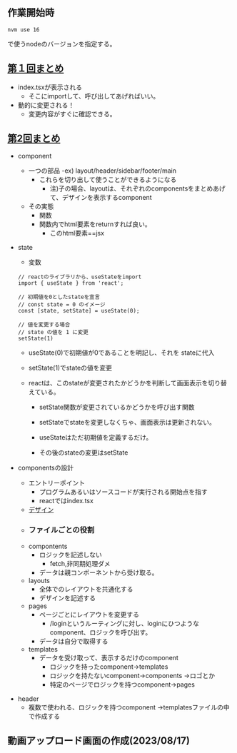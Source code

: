 ## 作業開始時
```
nvm use 16
```

で使うnodeのバージョンを指定する。

## [第１回まとめ](https://github.com/Hiro-mackay/react-bootcamp/tree/bootcamp-1)
- index.tsxが表示される
    - そこにimportして、呼び出してあげればいい。
- 動的に変更される！
    - 変更内容がすぐに確認できる。

## [第2回まとめ](https://github.com/Hiro-mackay/react-bootcamp/tree/bootcamp-2)
- component
    - 一つの部品
        -ex) layout/header/sidebar/footer/main
        - これらを切り出して使うことができるようになる
            - 注)子の場合、layoutは、それぞれのcomponentsをまとめあげて、デザインを表示するcomponent
    - その実態
        - 関数
        - 関数内でhtml要素をreturnすれば良い。
            - このhtml要素==jsx

- state
    - 変数
    ```
    // reactのライブラリから、useStateをimport
    import { useState } from 'react';

    // 初期値を0としたstateを宣言
    // const state = 0 のイメージ
    const [state, setState] = useState(0);

    // 値を変更する場合
    // state の値を 1 に変更
    setState(1)

    ```

    - useState(0)で初期値が0であることを明記し、それを
    stateに代入
    - setState(1)でstateの値を変更

    - reactは、このstateが変更されたかどうかを判断して画面表示を切り替えている。
        - setState関数が変更されているかどうかを呼び出す関数

        - setStateでstateを変更しなくちゃ、画面表示は更新されない。
        - useStateはただ初期値を定義するだけ。
        - その後のstateの変更はsetState

- componentsの設計
    - エントリーポイント
        - プログラムあるいはソースコードが実行される開始点を指す
        - reactではindex.tsx
    - [デザイン](https://www.figma.com/file/xWjQFqQLjDZttAbUhps2EJ/?node-id=0%3A1)
    - ### ファイルごとの役割
    - compontents
        - ロジックを記述しない
            - fetch,非同期処理ダメ
        - データは親コンポーネントから受け取る。
    - layouts
        - 全体でのレイアウトを共通化する
        - デザインを記述する
    - pages
        - ページごとにレイアウトを変更する
            - /loginというルーティングに対し、loginにひつようなcomponent、ロジックを呼び出す。
        - データは自分で取得する
    - templates
        - データを受け取って、表示するだけのcomponent
            - ロジックを持ったcomponent→templates
            - ロジックを持たないcomponent→components
                →ロゴとか
            - 特定のページでロジックを持つcomponent→pages

<!-- 20230804ここまで、次はフォルダ作成から -->

- header
    - 複数で使われる、ロジックを持つcomponent
        →templatesファイルの中で作成する



## 動画アップロード画面の作成(2023/08/17)


